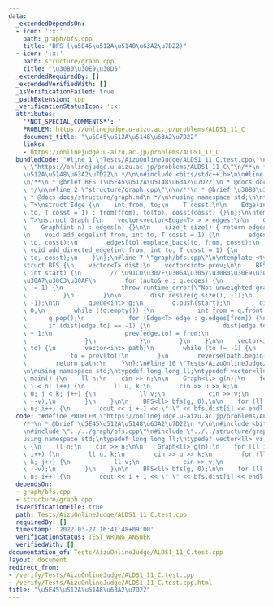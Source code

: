 ```yaml
---
data:
  _extendedDependsOn:
  - icon: ':x:'
    path: graph/bfs.cpp
    title: "BFS (\u5E45\u512A\u5148\u63A2\u7D22)"
  - icon: ':x:'
    path: structure/graph.cpp
    title: "\u30B0\u30E9\u30D5"
  _extendedRequiredBy: []
  _extendedVerifiedWith: []
  _isVerificationFailed: true
  _pathExtension: cpp
  _verificationStatusIcon: ':x:'
  attributes:
    '*NOT_SPECIAL_COMMENTS*': ''
    PROBLEM: https://onlinejudge.u-aizu.ac.jp/problems/ALDS1_11_C
    document_title: "\u5E45\u512A\u5148\u63A2\u7D22"
    links:
    - https://onlinejudge.u-aizu.ac.jp/problems/ALDS1_11_C
  bundledCode: "#line 1 \"Tests/AizuOnlineJudge/ALDS1_11_C.test.cpp\"\n#define PROBLEM\
    \ \"https://onlinejudge.u-aizu.ac.jp/problems/ALDS1_11_C\"\n/**\n * @brief \u5E45\
    \u512A\u5148\u63A2\u7D22\n */\n\n#include <bits/stdc++.h>\n\n#line 1 \"graph/bfs.cpp\"\
    \n/**\n * @brief BFS (\u5E45\u512A\u5148\u63A2\u7D22)\n * @docs docs/graph/bfs.md\n\
    \ */\n\n#line 2 \"structure/graph.cpp\"\n\n/**\n * @brief \u30B0\u30E9\u30D5\n\
    \ * @docs docs/structure/graph.md\n */\n\nusing namespace std;\n\ntemplate <typename\
    \ T>\nstruct Edge {\n    int from, to;\n    T cosst;\n\n    Edge(int from, int\
    \ to, T cosst = 1) : from(from), to(to), cosst(cosst) {}\n};\n\ntemplate <typename\
    \ T>\nstruct Graph {\n    vector<vector<Edge<T> > > edges;\n\n    Graph() = default;\n\
    \    Graph(int n) : edges(n) {}\n\n    size_t size() { return edges.size(); }\n\
    \n    void add_edge(int from, int to, T cosst = 1) {\n        edges[from].emplace_back(from,\
    \ to, cosst);\n        edges[to].emplace_back(to, from, cosst);\n    }\n\n   \
    \ void add_directed_edge(int from, int to, T cosst = 1) {\n        edges[from].emplace_back(from,\
    \ to, cosst);\n    }\n};\n#line 7 \"graph/bfs.cpp\"\n\ntemplate <typename T>\n\
    struct BFS {\n    vector<T> dist;\n    vector<int> prev;\n\n    BFS(Graph<T> g,\
    \ int start) {\n        // \u91CD\u307F\u306A\u3057\u30B0\u30E9\u30D5\u304B\u30C1\
    \u30A7\u30C3\u30AF\n        for (auto& e : g.edges) {\n            if (e.size()\
    \ != 1) {\n                throw runtime_error(\"Not unweighted graph\");\n  \
    \          }\n        }\n\n        dist.resize(g.size(), -1);\n        prev.resize(g.size(),\
    \ -1);\n\n        queue<int> q;\n        q.push(start);\n        dist[start] =\
    \ 0;\n        while (!q.empty()) {\n            int from = q.front();\n      \
    \      q.pop();\n            for (Edge<T> edge : g.edges[from]) {\n          \
    \      if (dist[edge.to] == -1) {\n                    dist[edge.to] = dist[from]\
    \ + 1;\n                    prev[edge.to] = from;\n                    q.push(edge.to);\n\
    \                }\n            }\n        }\n    }\n\n    vector<int> path(int\
    \ to) {\n        vector<int> path;\n        while (to != -1) {\n            path.push_back(to);\n\
    \            to = prev[to];\n        }\n        reverse(path.begin(), path.end());\n\
    \        return path;\n    }\n};\n#line 10 \"Tests/AizuOnlineJudge/ALDS1_11_C.test.cpp\"\
    \n\nusing namespace std;\ntypedef long long ll;\ntypedef vector<ll> vi;\n\nint\
    \ main() {\n    ll n;\n    cin >> n;\n\n    Graph<ll> g(n);\n    for (ll i = 0;\
    \ i < n; i++) {\n        ll u, k;\n        cin >> u >> k;\n        for (ll j =\
    \ 0; j < k; j++) {\n            ll v;\n            cin >> v;\n            g.add_edge(i,\
    \ --v);\n        }\n    }\n\n    BFS<ll> bfs(g, 0);\n\n    for (ll i = 0; i <\
    \ n; i++) {\n        cout << i + 1 << \" \" << bfs.dist[i] << endl;\n    }\n}\n"
  code: "#define PROBLEM \"https://onlinejudge.u-aizu.ac.jp/problems/ALDS1_11_C\"\n\
    /**\n * @brief \u5E45\u512A\u5148\u63A2\u7D22\n */\n\n#include <bits/stdc++.h>\n\
    \n#include \"../../graph/bfs.cpp\"\n#include \"../../structure/graph.cpp\"\n\n\
    using namespace std;\ntypedef long long ll;\ntypedef vector<ll> vi;\n\nint main()\
    \ {\n    ll n;\n    cin >> n;\n\n    Graph<ll> g(n);\n    for (ll i = 0; i < n;\
    \ i++) {\n        ll u, k;\n        cin >> u >> k;\n        for (ll j = 0; j <\
    \ k; j++) {\n            ll v;\n            cin >> v;\n            g.add_edge(i,\
    \ --v);\n        }\n    }\n\n    BFS<ll> bfs(g, 0);\n\n    for (ll i = 0; i <\
    \ n; i++) {\n        cout << i + 1 << \" \" << bfs.dist[i] << endl;\n    }\n}\n"
  dependsOn:
  - graph/bfs.cpp
  - structure/graph.cpp
  isVerificationFile: true
  path: Tests/AizuOnlineJudge/ALDS1_11_C.test.cpp
  requiredBy: []
  timestamp: '2022-03-27 16:41:48+09:00'
  verificationStatus: TEST_WRONG_ANSWER
  verifiedWith: []
documentation_of: Tests/AizuOnlineJudge/ALDS1_11_C.test.cpp
layout: document
redirect_from:
- /verify/Tests/AizuOnlineJudge/ALDS1_11_C.test.cpp
- /verify/Tests/AizuOnlineJudge/ALDS1_11_C.test.cpp.html
title: "\u5E45\u512A\u5148\u63A2\u7D22"
---
```

